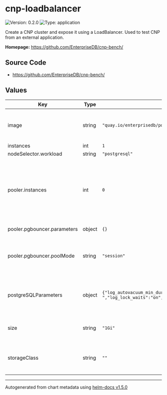 # cnp-loadbalancer

![Version: 0.2.0](https://img.shields.io/badge/Version-0.2.0-informational?style=flat-square) ![Type: application](https://img.shields.io/badge/Type-application-informational?style=flat-square)

Create a CNP cluster and expose it using a LoadBalancer. Used to test CNP from an external application.

**Homepage:** <https://github.com/EnterpriseDB/cnp-bench/>

## Source Code

* <https://github.com/EnterpriseDB/cnp-bench/>

## Values

| Key | Type | Default | Description |
|-----|------|---------|-------------|
| image | string | `"quay.io/enterprisedb/postgresql:13.2"` | The PostgreSQL image used by CNP and PgBench. |
| instances | int | `1` |  |
| nodeSelector.workload | string | `"postgresql"` |  |
| pooler.instances | int | `0` | The number of pooler replicas that receive the connections. If >0 the benchmarks are run with connection pooling |
| pooler.pgbouncer.parameters | object | `{}` | PgBouncer configuration. |
| pooler.pgbouncer.poolMode | string | `"session"` | The pool mode, accepted values: session, transaction |
| postgreSQLParameters | object | `{"log_autovacuum_min_duration":"1s","log_checkpoints":"on","log_line_prefix":"%m [%p]: u=[%u] db=[%d] app=[%a] c=[%h] s=[%c:%l] tx=[%v:%x] ","log_lock_waits":"on","log_min_duration_statement":"1000","log_statement":"ddl","log_temp_files":"1024","maintenance_work_mem":"128MB","shared_buffers":"512MB"}` | Dictionary of key-value pairs representing PostgreSQL configuration. |
| size | string | `"1Gi"` | The size of the PVCs used by CNP instances. |
| storageClass | string | `""` | The storage class used to create PVCs for CNP instances. |

----------------------------------------------
Autogenerated from chart metadata using [helm-docs v1.5.0](https://github.com/norwoodj/helm-docs/releases/v1.5.0)
